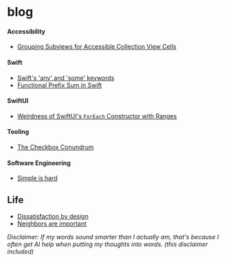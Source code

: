 # blog

#### Accessibility
- [Grouping Subviews for Accessible Collection View Cells](/grouped-subviews-for-accessible-collection-view-cells.md)

#### Swift
- [Swift's 'any' and 'some' keywords]()
- [Functional Prefix Sum in Swift](/fuctional-prefix-sum-in-swift.md)

#### SwiftUI
- [Weirdness of SwiftUI's `ForEach` Constructor with Ranges](/swiftui-foreach-range-weirdness.md)

#### Tooling
- [The Checkbox Conundrum](/the-checkbox-conundrum.md)

#### Software Engineering
- [Simple is hard](/simple-is-hard.md)

## Life
- [Dissatisfaction by design](/dissatisfaction-by-design.md)
- [Neighbors are important](/neighbors-are-important.md)

_Disclaimer: If my words sound smarter than I actually am, that's because I often get AI help when putting my thoughts into words. (this disclaimer included)_




